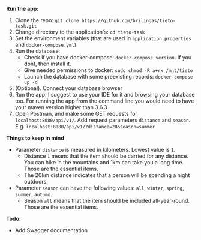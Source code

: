 **Run the app:**
1. Clone the repo: `git clone https://github.com/brilingas/tieto-task.git`
2. Change directory to the application's: `cd tieto-task`
3. Set the environment variables (that are used in `application.properties` and `docker-compose.yml`)
4. Run the database:
   - Check if you have docker-compose: `docker-compose version`. If you dont, then install it.
   - Give needed permissions to docker: `sudo chmod -R a+rx /mnt/tieto`
   - Launch the database with some preexisting records: `docker-compose up -d`
5. (Optional). Connect your database browser
6. Run the app. I suggest to use your IDE for it and browsing your database too. For running the app from the command line you would need to have your maven version higher than 3.6.3
7. Open Postman, and make some GET requests for `localhost:8080/api/v1/`. Add request parameters `distance` and `season`. E.g. `localhost:8080/api/v1/?distance=20&season=summer`


**Things to keep in mind**
- Parameter `distance` is measured in kilometers. Lowest value is `1`.
  - Distance `1` means that the item should be carried for any distance. You can hike in the mountains and 1km can take you a long time. Those are the essential items.
  - The 20km distance indicates that a person will be spending a night outdoors.
- Parameter `season` can have the following values: `all`, `winter`, `spring`, `summer`, `autumn`.
  - Season `all` means that the item should be included all-year-round. Those are the essential items.

**Todo:**
- Add Swagger documentation
